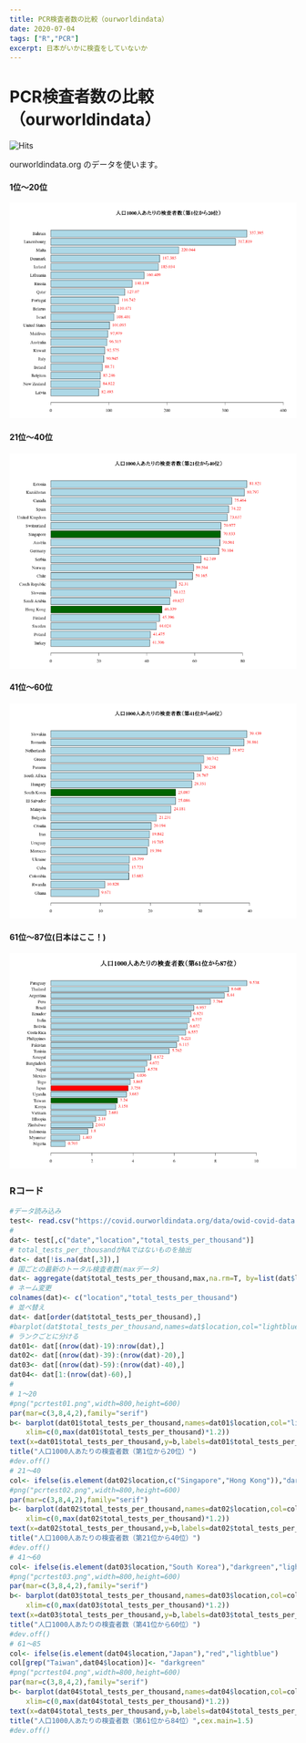 ```yaml
---
title: PCR検査者数の比較（ourworldindata）
date: 2020-07-04
tags: ["R","PCR"]
excerpt: 日本がいかに検査をしていないか
---
```


# PCR検査者数の比較（ourworldindata）

![Hits](https://hitcounter.pythonanywhere.com/count/tag.svg?url=https%3A%2F%2Fgitpress.io%2F%40statrstart%2pcrtest01)  

ourworldindata.org のデータを使います。

#### 1位〜20位

![pcrtest01](https://raw.githubusercontent.com/statrstart/statrstart.github.com/master/source/images/pcrtest01.png)

#### 21位〜40位

![pcrtest02](https://raw.githubusercontent.com/statrstart/statrstart.github.com/master/source/images/pcrtest02.png)

#### 41位〜60位

![pcrtest03](https://raw.githubusercontent.com/statrstart/statrstart.github.com/master/source/images/pcrtest03.png)

#### 61位〜87位(日本はここ！)

![pcrtest04](https://raw.githubusercontent.com/statrstart/statrstart.github.com/master/source/images/pcrtest04.png)

### Rコード

```R
#データ読み込み
test<- read.csv("https://covid.ourworldindata.org/data/owid-covid-data.csv")
#
dat<- test[,c("date","location","total_tests_per_thousand")]
# total_tests_per_thousandがNAではないものを抽出
dat<- dat[!is.na(dat[,3]),]
# 国ごとの最新のトータル検査者数(maxデータ)
dat<- aggregate(dat$total_tests_per_thousand,max,na.rm=T, by=list(dat$location))
# ネーム変更
colnames(dat)<- c("location","total_tests_per_thousand")
# 並べ替え
dat<- dat[order(dat$total_tests_per_thousand),]
#barplot(dat$total_tests_per_thousand,names=dat$location,col="lightblue",las=1,horiz=T)
# ランクごとに分ける
dat01<- dat[(nrow(dat)-19):nrow(dat),]
dat02<- dat[(nrow(dat)-39):(nrow(dat)-20),]
dat03<- dat[(nrow(dat)-59):(nrow(dat)-40),]
dat04<- dat[1:(nrow(dat)-60),]
#
# 1〜20
#png("pcrtest01.png",width=800,height=600)
par(mar=c(3,8,4,2),family="serif")
b<- barplot(dat01$total_tests_per_thousand,names=dat01$location,col="lightblue",las=1,horiz=T,
	xlim=c(0,max(dat01$total_tests_per_thousand)*1.2))
text(x=dat01$total_tests_per_thousand,y=b,labels=dat01$total_tests_per_thousand,col="red",pos=4)
title("人口1000人あたりの検査者数（第1位から20位）")
#dev.off()
# 21〜40
col<- ifelse(is.element(dat02$location,c("Singapore","Hong Kong")),"darkgreen","lightblue")
#png("pcrtest02.png",width=800,height=600)
par(mar=c(3,8,4,2),family="serif")
b<- barplot(dat02$total_tests_per_thousand,names=dat02$location,col=col,las=1,horiz=T,
	xlim=c(0,max(dat02$total_tests_per_thousand)*1.2))
text(x=dat02$total_tests_per_thousand,y=b,labels=dat02$total_tests_per_thousand,col="red",pos=4)
title("人口1000人あたりの検査者数（第21位から40位）")
#dev.off()
# 41〜60
col<- ifelse(is.element(dat03$location,"South Korea"),"darkgreen","lightblue")
#png("pcrtest03.png",width=800,height=600)
par(mar=c(3,8,4,2),family="serif")
b<- barplot(dat03$total_tests_per_thousand,names=dat03$location,col=col,las=1,horiz=T,
	xlim=c(0,max(dat03$total_tests_per_thousand)*1.2))
text(x=dat03$total_tests_per_thousand,y=b,labels=dat03$total_tests_per_thousand,col="red",pos=4)
title("人口1000人あたりの検査者数（第41位から60位）")
#dev.off()
# 61〜85
col<- ifelse(is.element(dat04$location,"Japan"),"red","lightblue")
col[grep("Taiwan",dat04$location)]<- "darkgreen"
#png("pcrtest04.png",width=800,height=600)
par(mar=c(3,8,4,2),family="serif")
b<- barplot(dat04$total_tests_per_thousand,names=dat04$location,col=col,las=1,horiz=T,
	xlim=c(0,max(dat04$total_tests_per_thousand)*1.2))
text(x=dat04$total_tests_per_thousand,y=b,labels=dat04$total_tests_per_thousand,col="red",pos=4)
title("人口1000人あたりの検査者数（第61位から84位）",cex.main=1.5)
#dev.off()
```

